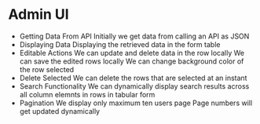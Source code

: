 # Admin UI 

- Getting Data From API
  Initially we get data from calling an API as JSON
- Displaying Data
  Displaying the retrieved data in the form table
- Editable Actions
  We can update and delete data in the row locally
  We can save the edited rows locally
  We can change background color of the row selected
- Delete Selected
  We can delete the rows that are selected at an instant
- Search Functionality
  We can dynamically display search results across all column elemnts in rows in tabular form
- Pagination
  We display only maximum ten users page
  Page numbers will get updated dynamically
  
